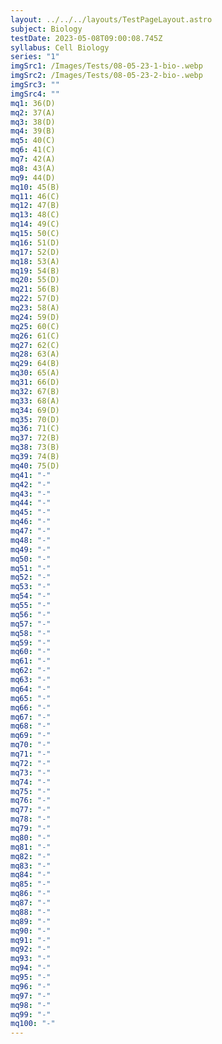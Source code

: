 ```yaml
---
layout: ../../../layouts/TestPageLayout.astro
subject: Biology
testDate: 2023-05-08T09:00:08.745Z
syllabus: Cell Biology
series: "1"
imgSrc1: /Images/Tests/08-05-23-1-bio-.webp
imgSrc2: /Images/Tests/08-05-23-2-bio-.webp
imgSrc3: ""
imgSrc4: ""
mq1: 36(D)
mq2: 37(A)
mq3: 38(D)
mq4: 39(B)
mq5: 40(C)
mq6: 41(C)
mq7: 42(A)
mq8: 43(A)
mq9: 44(D)
mq10: 45(B)
mq11: 46(C)
mq12: 47(B)
mq13: 48(C)
mq14: 49(C)
mq15: 50(C)
mq16: 51(D)
mq17: 52(D)
mq18: 53(A)
mq19: 54(B)
mq20: 55(D)
mq21: 56(B)
mq22: 57(D)
mq23: 58(A)
mq24: 59(D)
mq25: 60(C)
mq26: 61(C)
mq27: 62(C)
mq28: 63(A)
mq29: 64(B)
mq30: 65(A)
mq31: 66(D)
mq32: 67(B)
mq33: 68(A)
mq34: 69(D)
mq35: 70(D)
mq36: 71(C)
mq37: 72(B)
mq38: 73(B)
mq39: 74(B)
mq40: 75(D)
mq41: "-"
mq42: "-"
mq43: "-"
mq44: "-"
mq45: "-"
mq46: "-"
mq47: "-"
mq48: "-"
mq49: "-"
mq50: "-"
mq51: "-"
mq52: "-"
mq53: "-"
mq54: "-"
mq55: "-"
mq56: "-"
mq57: "-"
mq58: "-"
mq59: "-"
mq60: "-"
mq61: "-"
mq62: "-"
mq63: "-"
mq64: "-"
mq65: "-"
mq66: "-"
mq67: "-"
mq68: "-"
mq69: "-"
mq70: "-"
mq71: "-"
mq72: "-"
mq73: "-"
mq74: "-"
mq75: "-"
mq76: "-"
mq77: "-"
mq78: "-"
mq79: "-"
mq80: "-"
mq81: "-"
mq82: "-"
mq83: "-"
mq84: "-"
mq85: "-"
mq86: "-"
mq87: "-"
mq88: "-"
mq89: "-"
mq90: "-"
mq91: "-"
mq92: "-"
mq93: "-"
mq94: "-"
mq95: "-"
mq96: "-"
mq97: "-"
mq98: "-"
mq99: "-"
mq100: "-"
---
```

